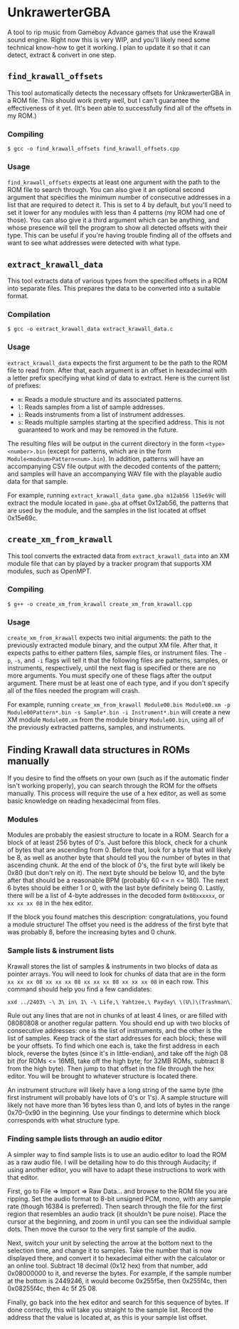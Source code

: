 # UnkrawerterGBA
A tool to rip music from Gameboy Advance games that use the Krawall sound engine. Right now this is very WIP, and you'll likely need some technical know-how to get it working. I plan to update it so that it can detect, extract & convert in one step.

## `find_krawall_offsets`
This tool automatically detects the necessary offsets for UnkrawerterGBA in a ROM file. This should work pretty well, but I can't guarantee the effectiveness of it yet. (It's been able to successfully find all of the offsets in my ROM.)

### Compiling
`$ gcc -o find_krawall_offsets find_krawall_offsets.cpp`

### Usage
`find_krawall_offsets` expects at least one argument with the path to the ROM file to search through. You can also give it an optional second argument that specifies the minimum number of consecutive addresses in a list that are required to detect it. This is set to 4 by default, but you'll need to set it lower for any modules with less than 4 patterns (my ROM had one of those). You can also give it a third argument which can be anything, and whose presence will tell the program to show all detected offsets with their type. This can be useful if you're having trouble finding all of the offsets and want to see what addresses were detected with what type.

## `extract_krawall_data`
This tool extracts data of various types from the specified offsets in a ROM into separate files. This prepares the data to be converted into a suitable format.

### Compilation
`$ gcc -o extract_krawall_data extract_krawall_data.c`

### Usage
`extract_krawall_data` expects the first argument to be the path to the ROM file to read from. After that, each argument is an offset in hexadecimal with a letter prefix specifying what kind of data to extract. Here is the current list of prefixes:
* `m`: Reads a module structure and its associated patterns.
* `l`: Reads samples from a list of sample addresses.
* `i`: Reads instruments from a list of instrument addresses.
* `s`: Reads multiple samples starting at the specified address. This is not guaranteed to work and may be removed in the future.

The resulting files will be output in the current directory in the form `<type><number>.bin` (except for patterns, which are in the form `Module<modnum>Pattern<num>.bin`). In addition, patterns will have an accompanying CSV file output with the decoded contents of the pattern; and samples will have an accompanying WAV file with the playable audio data for that sample.

For example, running `extract_krawall_data game.gba m12ab56 l15e69c` will extract the module located in `game.gba` at offset 0x12ab56, the patterns that are used by the module, and the samples in the list located at offset 0x15e69c.

## `create_xm_from_krawall`
This tool converts the extracted data from `extract_krawall_data` into an XM module file that can by played by a tracker program that supports XM modules, such as OpenMPT.

### Compiling
`$ g++ -o create_xm_from_krawall create_xm_from_krawall.cpp`

### Usage
`create_xm_from_krawall` expects two initial arguments: the path to the previously extracted module binary, and the output XM file. After that, it expects paths to either pattern files, sample files, or instrument files. The `-p`, `-s`, and `-i` flags will tell it that the following files are patterns, samples, or instruments, respectively, until the next flag is specified or there are no more arguments. You must specify one of these flags after the output argument. There must be at least one of each type, and if you don't specify all of the files needed the program will crash.

For example, running `create_xm_from_krawall Module00.bin Module00.xm -p Module00Pattern*.bin -s Sample*.bin -i Instrument*.bin` will create a new XM module `Module00.xm` from the module binary `Module00.bin`, using all of the previously extracted patterns, samples, and instruments.

## Finding Krawall data structures in ROMs manually
If you desire to find the offsets on your own (such as if the automatic finder isn't working properly), you can search through the ROM for the offsets manually. This process will require the use of a hex editor, as well as some basic knowledge on reading hexadecimal from files.

### Modules
Modules are probably the easiest structure to locate in a ROM. Search for a block of at least 256 bytes of 0's. Just before this block, check for a chunk of bytes that are ascending from 0. Before that, look for a byte that will likely be 8, as well as another byte that should tell you the number of bytes in that ascending chunk. At the end of the block of 0's, the first byte will likely be 0x80 (but don't rely on it). The next byte should be below 10, and the byte after that should be a reasonable BPM (probably 60 <= n <= 180). The next 6 bytes should be either 1 or 0, with the last byte definitely being 0. Lastly, there will be a list of 4-byte addresses in the decoded form `0x08xxxxxx`, or `xx xx xx 08` in the hex editor.

If the block you found matches this description: congratulations, you found a module structure! The offset you need is the address of the first byte that was probably 8, before the increasing bytes and 0 chunk.

### Sample lists & instrument lists
Krawall stores the list of samples & instruments in two blocks of data as pointer arrays. You will need to look for chunks of data that are in the form `xx xx xx 08 xx xx xx 08 xx xx xx 08 xx xx xx 08` in each row. This command should help you find a few candidates:
```sh
xxd ../2403\ -\ 3\ in\ 1\ -\ Life,\ Yahtzee,\ Payday\ \(U\)\(Trashman\).gba | grep -E '[0-9a-f][0-9a-f][0-9a-f][0-9a-f] [1-9a-f][0-9a-f]08 .... ..08 .... ..08 .... ..08'
```
Rule out any lines that are not in chunks of at least 4 lines, or are filled with 08080808 or another regular pattern. You should end up with two blocks of consecutive addresses: one is the list of instruments, and the other is the list of samples. Keep track of the start addresses for each block; these will be your offsets. To find which one each is, take the first address in each block, reverse the bytes (since it's in little-endian), and take off the high 08 bit (for ROMs <= 16MB, take off the high byte; for 32MB ROMs, subtract 8 from the high byte). Then jump to that offset in the file through the hex editor. You will be brought to whatever structure is located there.

An instrument structure will likely have a long string of the same byte (the first instrument will probably have lots of 0's or 1's). A sample structure will likely not have more than 16 bytes less than 0, and lots of bytes in the range 0x70-0x90 in the beginning. Use your findings to determine which block corresponds with what structure type.

### Finding sample lists through an audio editor
A simpler way to find sample lists is to use an audio editor to load the ROM as a raw audio file. I will be detailing how to do this through Audacity; if using another editor, you will have to adapt these instructions to work with that editor.

First, go to File => Import => Raw Data... and browse to the ROM file you are ripping. Set the audio format to 8-bit unsigned PCM, mono, with any sample rate (though 16384 is preferred). Then search through the file for the first region that resembles an audio track (it shouldn't be pure noise). Place the cursor at the beginning, and zoom in until you can see the individual sample dots. Then move the cursor to the very first sample of the audio.

Next, switch your unit by selecting the arrow at the bottom next to the selection time, and change it to samples. Take the number that is now displayed there, and convert it to hexadecimal either with the calculator or an online tool. Subtract 18 decimal (0x12 hex) from that number, add 0x08000000 to it, and reverse the bytes. For example, if the sample number at the bottom is 2449246, it would become 0x255f5e, then 0x255f4c, then 0x08255f4c, then 4c 5f 25 08.

Finally, go back into the hex editor and search for this sequence of bytes. If done correctly, this will take you straight to the sample list. Record the address that the value is located at, as this is your sample list offset.
